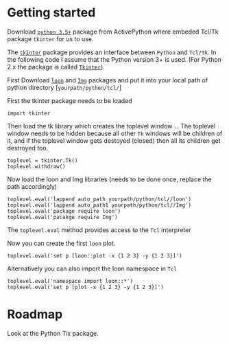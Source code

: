 
# Getting started

Download [`python 3.5+`](https://www.activestate.com/activepython) package from ActivePython where embeded Tcl/Tk package `tkinter` for us to use.


The [`tkinter`](https://docs.python.org/3/library/tkinter.html)
package provides an interface between `Python` and `Tcl/Tk`. In the
following code I assume that the Python version 3+ is used. (For
Python 2.x the package is called
[`Tkinter`](https://docs.python.org/2/library/tkinter.html)).

First
Download [`loon`](https://github.com/waddella/loon/tree/dev-python/Tcl) and [   `Img`](http://www.posoft.de/html/extTkImg.html) packages and put it into your local path of python directory [`yourpath/python/tcl/`]

First the tkinter package needs to be loaded

```
import tkinter
```

Then load the tk library which creates the toplevel window `.`. The
toplevel window needs to be hidden because all other `Tk` windows will
be children of it, and if the toplevel window gets destoyed (closed)
then all its children get destroyed too.

```
toplevel = tkinter.Tk()
toplevel.withdraw() 
```

Now load the loon and Img libraries (needs to be done once, replace the path
accordingly)

```
toplevel.eval('lappend auto_path yourpath/python/tcl//loon')
toplevel.eval('lappend auto_path1 yourpath/python/tcl//Img')
toplevel.eval('package require loon')
toplevel.eval('pacakge require Img')
```

The `toplevel.eval` method provides access to the `Tcl` interpreter

Now you can create the first `loon` plot.

```
toplevel.eval('set p [loon::plot -x {1 2 3} -y {1 2 3}]')
```

Alternatively you can also import the loon namespace in `Tcl`

```
toplevel.eval('namespace import loon::*')
toplevel.eval('set p [plot -x {1 2 3} -y {1 2 3}]')
```

# Roadmap

Look at the Python Tix package.







